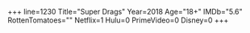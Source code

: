 +++
line=1230
Title="Super Drags"
Year=2018
Age="18+"
IMDb="5.6"
RottenTomatoes=""
Netflix=1
Hulu=0
PrimeVideo=0
Disney=0
+++

